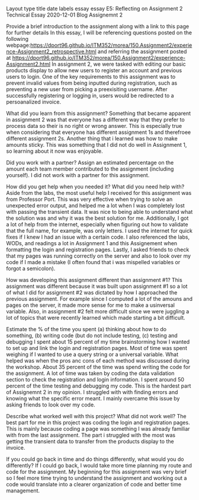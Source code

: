 Layout	type	title	date	labels
essay
essay
E5: Reflecting on Assignment 2 Technical Essay
2020-12-01
Blog
Assignemnt 2

Provide a brief introduction to the assignment along with a link to this page for further details
In this essay, I will be referencing questions posted on the following webpage:<https://dport96.github.io/ITM352/morea/150.Assignment2/experience-Assignment2_retrospective.html> and referring the assignment posted at <https://dport96.github.io/ITM352/morea/150.Assignment2/experience-Assignment2.html>
In assignment 2, we were tasked with editing our basic products display to allow new users to register an account and previous users to login. One of the key requirements to this assignment was to prevent invalid values from being inputted during registration, such as preventing a new user from picking a preexisiting username. After successfully registering or logging in, users would be redirected to a persoanalized invoice.

What did you learn from this assignment?
Something that became apparent in assignment 2 was that everyone has a different way that they prefer to process data so their is no right or wrong answer. This is especially true when considering that everyone has different assignment 1s and therefroee different assignment 2s. Another thing that i learned was how to make amounts sticky. This was something that I did not do well in Assignment 1, so learning about it now was enjoyable.

Did you work with a partner? Assign an estimated percentage on the amount each team member contributed to the assignment (including yourself).
I did not work with a partner for this assignment.

How did you get help when you needed it? What did you need help with?
Aside from the labs, the most useful help I received for this assignment was from Professor Port. This was very effective when trying to solve an unexpected error output, and helped me a lot when I was completely lost with passing the transient data. It was nice to being able to understand what the solution was and why it was the best solution for me. Additionally, I got a lot of  help from the internet, especially when figuring out how to validate that the full name, for example, was only letters. I used the internet for quick fixes if I knew I had an issue with a certain code. I also referenced the labs, WODs, and readings a lot in Assignment 1 and this Assignement when formatting the login and registration pages. Lastly, I asked friends to check that my pages was running correctly on the server and also to look over my code if I made a mistake (I often found that i was mispelled variables or forgot a semicolon).

How was developing this assignment different than assignment #1?
This assignment was different because it was built upon assignment #1 so a lot of what I did for assignment #2 was dictated by how I approached the previous assignment. For example since I computed a lot of the amouns and pages on the server, it made more sense for me to make a usinversal variable. Also, in assignment #2 felt more difficult since we were juggling a lot of topics that were recently learned which made starting a bit difficult.

Estimate the % of the time you spent (a) thinking about how to do something, (b) writing code (but do not include testing, (c) testing and debugging
I spent about 15 percent of my time brainstorming how I wanted to set up and link the login and registration pages. Most of time was spent weighing if I wanted to use a query string or a universal variable. What helped was when the pros anc cons of each method was discussed during the workshop. 
About 35 percent of the time was spend writing the code for the assignment. A lot of time was taken by coding the data validation section to check the registration and login information.
I spent around 50 percent of the time testing and debugging my code. This is the hardest part of Assignemnt 2 in my opinion. I struggled with with finding errors and knowing what the specific error meant. I mainly overcame this issue by asking friends to look over my code.

Describe what worked well with this project? What did not work well?
The best part for me in this project was coding the login and registration pages. This is mainly because coding a page was something I was already familiar with from the last assignment. The part i struggled with the most was getting the transient data to transfer from the products display to the invoice.

If you could go back in time and do things differently, what would you do differently?
If I could go back, I would take more time planning my route and code for the assignment. My beginning for this assignment was very brief so I feel more time trying to understand the assignment and working out a code would translate into a clearer organization of code and better time management. 
